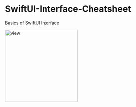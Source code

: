 # SwiftUI-Interface-Cheatsheet
Basics of SwiftUI Interface


<img width="234" alt="view" src="https://user-images.githubusercontent.com/18175710/154281305-7cb1743d-519b-4afe-9f31-5515a6325b16.png">
